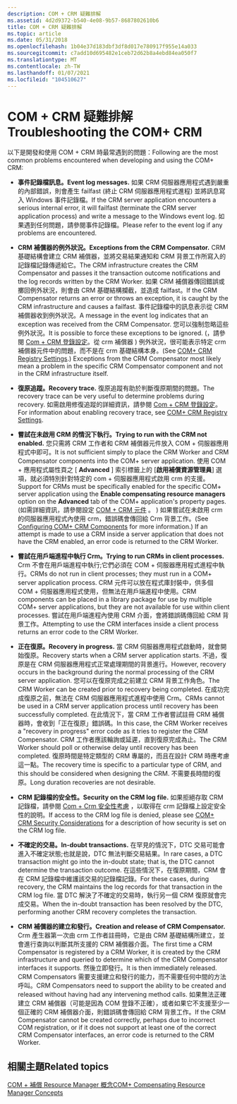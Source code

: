 ```yaml
---
description: COM + CRM 疑難排解
ms.assetid: 4d2d9372-b540-4e08-9b57-8687802610b6
title: COM + CRM 疑難排解
ms.topic: article
ms.date: 05/31/2018
ms.openlocfilehash: 1b04e37d183dbf3df8d017e780917f955e14a033
ms.sourcegitcommit: c7add10d695482e1ceb72d62b8a4ebd84ea050f7
ms.translationtype: MT
ms.contentlocale: zh-TW
ms.lasthandoff: 01/07/2021
ms.locfileid: "104510627"
---
```

# <a name="troubleshooting-the-com-crm"></a><span data-ttu-id="2e84f-103">COM + CRM 疑難排解</span><span class="sxs-lookup"><span data-stu-id="2e84f-103">Troubleshooting the COM+ CRM</span></span>

<span data-ttu-id="2e84f-104">以下是開發和使用 COM + CRM 時最常遇到的問題：</span><span class="sxs-lookup"><span data-stu-id="2e84f-104">Following are the most common problems encountered when developing and using the COM+ CRM:</span></span>

-   <span data-ttu-id="2e84f-105">**事件記錄檔訊息。**</span><span class="sxs-lookup"><span data-stu-id="2e84f-105">**Event log messages.**</span></span> <span data-ttu-id="2e84f-106">如果 CRM 伺服器應用程式遇到嚴重的內部錯誤，則會產生 failfast (終止 CRM 伺服器應用程式進程) 並將訊息寫入 Windows 事件記錄檔。</span><span class="sxs-lookup"><span data-stu-id="2e84f-106">If the CRM server application encounters a serious internal error, it will failfast (terminate the CRM server application process) and write a message to the Windows event log.</span></span> <span data-ttu-id="2e84f-107">如果遇到任何問題，請參閱事件記錄檔。</span><span class="sxs-lookup"><span data-stu-id="2e84f-107">Please refer to the event log if any problems are encountered.</span></span>

-   <span data-ttu-id="2e84f-108">**CRM 補償器的例外狀況。**</span><span class="sxs-lookup"><span data-stu-id="2e84f-108">**Exceptions from the CRM Compensator.**</span></span> <span data-ttu-id="2e84f-109">CRM 基礎結構會建立 CRM 補償器，並將交易結果通知和 CRM 背景工作所寫入的記錄檔記錄傳遞給它。</span><span class="sxs-lookup"><span data-stu-id="2e84f-109">The CRM infrastructure creates the CRM Compensator and passes it the transaction outcome notifications and the log records written by the CRM Worker.</span></span> <span data-ttu-id="2e84f-110">如果 CRM 補償器傳回錯誤或擲回例外狀況，則會由 CRM 基礎結構攔截，並造成 failfast。</span><span class="sxs-lookup"><span data-stu-id="2e84f-110">If the CRM Compensator returns an error or throws an exception, it is caught by the CRM infrastructure and causes a failfast.</span></span> <span data-ttu-id="2e84f-111">事件記錄檔中的訊息表示從 CRM 補償器收到例外狀況。</span><span class="sxs-lookup"><span data-stu-id="2e84f-111">A message in the event log indicates that an exception was received from the CRM Compensator.</span></span> <span data-ttu-id="2e84f-112">您可以強制忽略這些例外狀況。</span><span class="sxs-lookup"><span data-stu-id="2e84f-112">It is possible to force these exceptions to be ignored.</span></span> <span data-ttu-id="2e84f-113"> (，請參閱 [Com + CRM 登錄設定](com--crm-registry-settings.md)。從 crm 補償器 ) 例外狀況，很可能表示特定 crm 補償器元件中的問題，而不是在 crm 基礎結構本身。</span><span class="sxs-lookup"><span data-stu-id="2e84f-113">(See [COM+ CRM Registry Settings](com--crm-registry-settings.md).) Exceptions from the CRM Compensator most likely mean a problem in the specific CRM Compensator component and not in the CRM infrastructure itself.</span></span>

-   <span data-ttu-id="2e84f-114">**復原追蹤。**</span><span class="sxs-lookup"><span data-stu-id="2e84f-114">**Recovery trace.**</span></span> <span data-ttu-id="2e84f-115">復原追蹤有助於判斷復原期間的問題。</span><span class="sxs-lookup"><span data-stu-id="2e84f-115">The recovery trace can be very useful to determine problems during recovery.</span></span> <span data-ttu-id="2e84f-116">如需啟用修復追蹤的詳細資訊，請參閱 [Com + CRM 登錄設定](com--crm-registry-settings.md)。</span><span class="sxs-lookup"><span data-stu-id="2e84f-116">For information about enabling recovery trace, see [COM+ CRM Registry Settings](com--crm-registry-settings.md).</span></span>

-   <span data-ttu-id="2e84f-117">**嘗試在未啟用 CRM 的情況下執行。**</span><span class="sxs-lookup"><span data-stu-id="2e84f-117">**Trying to run with the CRM not enabled.**</span></span> <span data-ttu-id="2e84f-118">您只需將 CRM 工作者和 CRM 補償器元件放入 COM + 伺服器應用程式中即可。</span><span class="sxs-lookup"><span data-stu-id="2e84f-118">It is not sufficient simply to place the CRM Worker and CRM Compensator components into the COM+ server application.</span></span> <span data-ttu-id="2e84f-119">使用 COM + 應用程式屬性頁之 [ **Advanced** ] 索引標籤上的 [**啟用補償資源管理員**] 選項，就必須特別針對特定的 com + 伺服器應用程式啟用 crm 的支援。</span><span class="sxs-lookup"><span data-stu-id="2e84f-119">Support for CRMs must be specifically enabled for the specific COM+ server application using the **Enable compensating resource managers** option on the **Advanced** tab of the COM+ application's property pages.</span></span> <span data-ttu-id="2e84f-120"> (如需詳細資訊，請參閱設定 [COM + CRM 元件](configuring-com--crm-components.md) 。 ) 如果嘗試在未啟用 crm 的伺服器應用程式內使用 crm，錯誤碼會傳回給 Crm 背景工作。</span><span class="sxs-lookup"><span data-stu-id="2e84f-120">(See [Configuring COM+ CRM Components](configuring-com--crm-components.md) for more information.) If an attempt is made to use a CRM inside a server application that does not have the CRM enabled, an error code is returned to the CRM Worker.</span></span>

-   <span data-ttu-id="2e84f-121">**嘗試在用戶端進程中執行 Crm。**</span><span class="sxs-lookup"><span data-stu-id="2e84f-121">**Trying to run CRMs in client processes.**</span></span> <span data-ttu-id="2e84f-122">Crm 不會在用戶端進程中執行;它們必須在 COM + 伺服器應用程式進程中執行。</span><span class="sxs-lookup"><span data-stu-id="2e84f-122">CRMs do not run in client processes; they must run in a COM+ server application process.</span></span> <span data-ttu-id="2e84f-123">CRM 元件可以放在程式庫封裝中，供多個 COM + 伺服器應用程式使用，但無法在用戶端進程中使用。</span><span class="sxs-lookup"><span data-stu-id="2e84f-123">CRM components can be placed in a library package for use by multiple COM+ server applications, but they are not available for use within client processes.</span></span> <span data-ttu-id="2e84f-124">嘗試在用戶端進程內使用 CRM 介面，會將錯誤碼傳回給 CRM 背景工作。</span><span class="sxs-lookup"><span data-stu-id="2e84f-124">Attempting to use the CRM interfaces inside a client process returns an error code to the CRM Worker.</span></span>

-   <span data-ttu-id="2e84f-125">**正在復原。**</span><span class="sxs-lookup"><span data-stu-id="2e84f-125">**Recovery in progress.**</span></span> <span data-ttu-id="2e84f-126">當 CRM 伺服器應用程式啟動時，就會開始復原。</span><span class="sxs-lookup"><span data-stu-id="2e84f-126">Recovery starts when a CRM server application starts.</span></span> <span data-ttu-id="2e84f-127">不過，復原是在 CRM 伺服器應用程式正常處理期間的背景進行。</span><span class="sxs-lookup"><span data-stu-id="2e84f-127">However, recovery occurs in the background during the normal processing of the CRM server application.</span></span> <span data-ttu-id="2e84f-128">您可以在復原完成之前建立 CRM 背景工作角色。</span><span class="sxs-lookup"><span data-stu-id="2e84f-128">The CRM Worker can be created prior to recovery being completed.</span></span> <span data-ttu-id="2e84f-129">在成功完成復原之前，無法在 CRM 伺服器應用程式進程中使用 Crm。</span><span class="sxs-lookup"><span data-stu-id="2e84f-129">CRMs cannot be used in a CRM server application process until recovery has been successfully completed.</span></span> <span data-ttu-id="2e84f-130">在此情況下，當 CRM 工作者嘗試註冊 CRM 補償器時，會收到「正在復原」錯誤碼。</span><span class="sxs-lookup"><span data-stu-id="2e84f-130">In this case, the CRM Worker receives a "recovery in progress" error code as it tries to register the CRM Compensator.</span></span> <span data-ttu-id="2e84f-131">CRM 工作者應該輪詢或延遲，直到復原完成為止。</span><span class="sxs-lookup"><span data-stu-id="2e84f-131">The CRM Worker should poll or otherwise delay until recovery has been completed.</span></span> <span data-ttu-id="2e84f-132">復原時間是特定類型的 CRM 專屬的，而且在設計 CRM 時應考慮這一點。</span><span class="sxs-lookup"><span data-stu-id="2e84f-132">The recovery time is specific to a particular type of CRM, and this should be considered when designing the CRM.</span></span> <span data-ttu-id="2e84f-133">不需要長時間的復原。</span><span class="sxs-lookup"><span data-stu-id="2e84f-133">Long duration recoveries are not desirable.</span></span>

-   <span data-ttu-id="2e84f-134">**CRM 記錄檔的安全性。**</span><span class="sxs-lookup"><span data-stu-id="2e84f-134">**Security on the CRM log file.**</span></span> <span data-ttu-id="2e84f-135">如果拒絕存取 CRM 記錄檔，請參閱 [Com + Crm 安全性考慮](com--crm-security-considerations.md) ，以取得在 crm 記錄檔上設定安全性的說明。</span><span class="sxs-lookup"><span data-stu-id="2e84f-135">If access to the CRM log file is denied, please see [COM+ CRM Security Considerations](com--crm-security-considerations.md) for a description of how security is set on the CRM log file.</span></span>

-   <span data-ttu-id="2e84f-136">**不確定的交易。**</span><span class="sxs-lookup"><span data-stu-id="2e84f-136">**In-doubt transactions.**</span></span> <span data-ttu-id="2e84f-137">在罕見的情況下，DTC 交易可能會進入不確定狀態;也就是說，DTC 無法判斷交易結果。</span><span class="sxs-lookup"><span data-stu-id="2e84f-137">In rare cases, a DTC transaction might go into the in-doubt state; that is, the DTC cannot determine the transaction outcome.</span></span> <span data-ttu-id="2e84f-138">在這些情況下，在復原期間，CRM 會在 CRM 記錄檔中維護該交易的記錄檔記錄。</span><span class="sxs-lookup"><span data-stu-id="2e84f-138">For these cases, during recovery, the CRM maintains the log records for that transaction in the CRM log file.</span></span> <span data-ttu-id="2e84f-139">當 DTC 解決了不確定的交易時，執行另一個 CRM 復原就會完成交易。</span><span class="sxs-lookup"><span data-stu-id="2e84f-139">When the in-doubt transaction has been resolved by the DTC, performing another CRM recovery completes the transaction.</span></span>

-   <span data-ttu-id="2e84f-140">**CRM 補償器的建立和發行。**</span><span class="sxs-lookup"><span data-stu-id="2e84f-140">**Creation and release of CRM Compensator.**</span></span> <span data-ttu-id="2e84f-141">Crm 產生器第一次由 crm 工作者註冊時，它是由 CRM 基礎結構所建立，並會進行查詢以判斷其所支援的 CRM 補償器介面。</span><span class="sxs-lookup"><span data-stu-id="2e84f-141">The first time a CRM Compensator is registered by a CRM Worker, it is created by the CRM infrastructure and queried to determine which of the CRM Compensator interfaces it supports.</span></span> <span data-ttu-id="2e84f-142">然後立即發行。</span><span class="sxs-lookup"><span data-stu-id="2e84f-142">It is then immediately released.</span></span> <span data-ttu-id="2e84f-143">CRM Compensators 需要支援建立和發行的能力，而不需要任何中間的方法呼叫。</span><span class="sxs-lookup"><span data-stu-id="2e84f-143">CRM Compensators need to support the ability to be created and released without having had any intervening method calls.</span></span> <span data-ttu-id="2e84f-144">如果無法正確建立 CRM 補償器（可能是因為 COM 登錄不正確），或者如果它不支援至少一個正確的 CRM 補償器介面，則錯誤碼會傳回給 CRM 背景工作。</span><span class="sxs-lookup"><span data-stu-id="2e84f-144">If the CRM Compensator cannot be created correctly, perhaps due to incorrect COM registration, or if it does not support at least one of the correct CRM Compensator interfaces, an error code is returned to the CRM Worker.</span></span>

## <a name="related-topics"></a><span data-ttu-id="2e84f-145">相關主題</span><span class="sxs-lookup"><span data-stu-id="2e84f-145">Related topics</span></span>

<dl> <dt>

[<span data-ttu-id="2e84f-146">COM + 補償 Resource Manager 概念</span><span class="sxs-lookup"><span data-stu-id="2e84f-146">COM+ Compensating Resource Manager Concepts</span></span>](com--compensating-resource-manager-concepts.md)
</dt> </dl>

 

 



